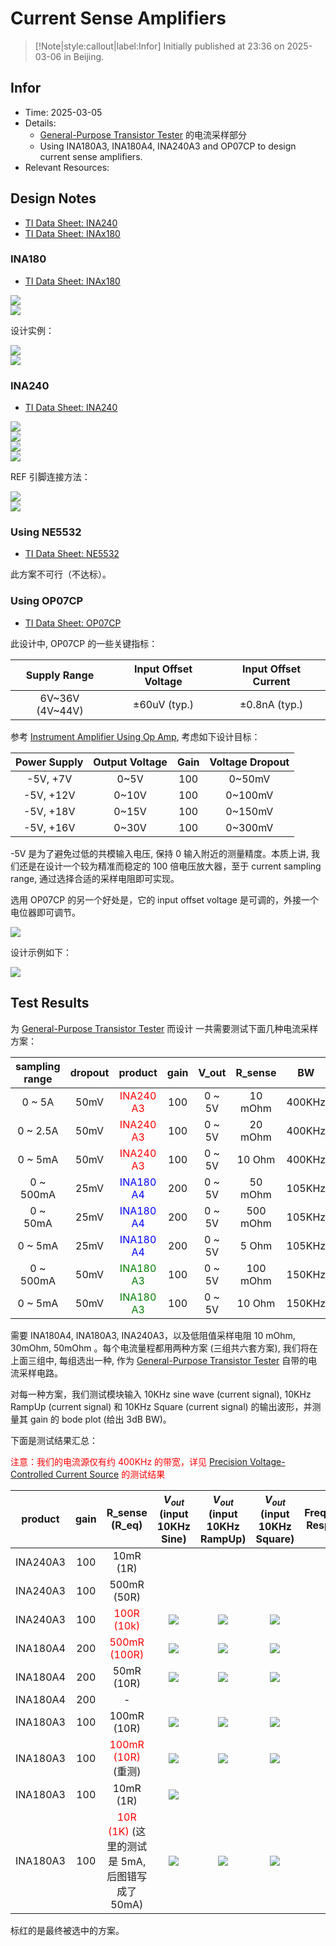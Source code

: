 # Current Sense Amplifiers

> [!Note|style:callout|label:Infor]
> Initially published at 23:36 on 2025-03-06 in Beijing.

## Infor

- Time: 2025-03-05
- Details: 
    - [General-Purpose Transistor Tester](<ElectronicDesigns/General-Purpose Transistor Tester.md>) 的电流采样部分
    - Using INA180A3, INA180A4, INA240A3 and OP07CP to design current sense amplifiers.
- Relevant Resources: 


<!-- <div class='center'>

| Top view | Bottom view | 
|:-:|:-:|
 | <div class="center"><img height = 250px src=""/></div> | <div class="center"><img height = 250px src=""/></div> |
</div>


<div class='center'>

| Schematic | 3D view | 
|:-:|:-:|
 |<div class="center"><img height = 250px src=""/></div>|<div class="center"><img height = 250px src=""/></div>|

</div>

<div class='center'>

| Top view | Bottom view | 
|:-:|:-:|
 | <div class="center"><img height = 250px src=""/></div> | <div class="center"><img height = 250px src=""/></div> |
</div>

<div class='center'>

| Demo (top view)| Demo (bottom view) | 
|:-:|:-:|
 | <div class="center"><img height = 250px src=""/></div> | <div class="center"><img height = 250px src=""/></div> |
</div>
 -->
## Design Notes

- [TI Data Sheet: INA240](https://www.ti.com/cn/lit/ds/symlink/ina240.pdf)
- [TI Data Sheet: INAx180](https://www.ti.com/cn/lit/ds/symlink/ina180.pdf)

### INA180

- [TI Data Sheet: INAx180](https://www.ti.com/cn/lit/ds/symlink/ina180.pdf)
<div class="center"><img src="https://imagebank-0.oss-cn-beijing.aliyuncs.com/VS-PicGo/2025-02-26-23-47-06_[Verification] INA180 and INA240 Current Sampling.png"/></div>
<div class="center"><img src="https://imagebank-0.oss-cn-beijing.aliyuncs.com/VS-PicGo/2025-02-26-23-48-40_[Verification] INA180 and INA240 Current Sampling.png"/></div>

设计实例：

<!-- <div class="center"><img src="https://imagebank-0.oss-cn-beijing.aliyuncs.com/VS-PicGo/2025-03-05-23-55-21_Current Sense Amplifiers.png"/></div>
 -->

<div class="center"><img src="https://imagebank-0.oss-cn-beijing.aliyuncs.com/VS-PicGo/2025-03-05-23-56-17_Current Sense Amplifiers.png"/></div>
<div class="center"><img src="https://imagebank-0.oss-cn-beijing.aliyuncs.com/VS-PicGo/2025-03-05-23-56-38_Current Sense Amplifiers.png"/></div>

### INA240

- [TI Data Sheet: INA240](https://www.ti.com/cn/lit/ds/symlink/ina240.pdf)
<div class="center"><img src="https://imagebank-0.oss-cn-beijing.aliyuncs.com/VS-PicGo/2025-02-26-23-45-20_[Verification] INA180 and INA240 Current Sampling.png"/></div>
<div class="center"><img src="https://imagebank-0.oss-cn-beijing.aliyuncs.com/VS-PicGo/2025-02-26-23-45-35_[Verification] INA180 and INA240 Current Sampling.png"/></div>
<div class="center"><img src="https://imagebank-0.oss-cn-beijing.aliyuncs.com/VS-PicGo/2025-02-26-23-42-00_[Verification] INA180 and INA240 Current Sampling.png"/></div>
<div class="center"><img src="https://imagebank-0.oss-cn-beijing.aliyuncs.com/VS-PicGo/2025-02-26-23-42-07_[Verification] INA180 and INA240 Current Sampling.png"/></div>

REF 引脚连接方法：
<div class="center"><img src="https://imagebank-0.oss-cn-beijing.aliyuncs.com/VS-PicGo/2025-03-06-00-05-46_Current Sense Amplifiers.png"/></div>
<!-- <div class="center"><img src="https://imagebank-0.oss-cn-beijing.aliyuncs.com/VS-PicGo/2025-03-06-00-06-00_Current Sense Amplifiers.png"/></div>
 -->
 <div class="center"><img src="https://imagebank-0.oss-cn-beijing.aliyuncs.com/VS-PicGo/2025-03-06-00-06-17_Current Sense Amplifiers.png"/></div>

### Using NE5532

- [TI Data Sheet: NE5532](https://www.ti.com/cn/lit/ds/symlink/ne5532.pdf)

此方案不可行（不达标）。

### Using OP07CP

- [TI Data Sheet: OP07CP](https://www.ti.com/cn/lit/ds/symlink/op07.pdf)

此设计中, OP07CP 的一些关键指标：
<div class='center'>

| Supply Range | Input Offset Voltage | Input Offset Current |
|:-:|:-:|:-:|
 | 6V\~36V (4V\~44V) | ±60uV (typ.) | ±0.8nA (typ.) |
</div>

参考 [Instrument Amplifier Using Op Amp](<Blogs/Electronics/Instrument Amplifier Using Op Amp.md>), 考虑如下设计目标：

<div class='center'>

| Power Supply | Output Voltage | Gain |Voltage Dropout |
|:-:|:-:|:-:|:-:|
 | -5V, +7V | 0~5V | 100 | 0~50mV |
 | -5V, +12V | 0~10V | 100 | 0~100mV |
 | -5V, +18V | 0~15V | 100 | 0~150mV |
 | -5V, +16V | 0~30V | 100 | 0~300mV |
</div>

-5V 是为了避免过低的共模输入电压, 保持 0 输入附近的测量精度。本质上讲, 我们还是在设计一个较为精准而稳定的 100 倍电压放大器，至于 current sampling range, 通过选择合适的采样电阻即可实现。

选用 OP07CP 的另一个好处是，它的 input offset voltage 是可调的，外接一个电位器即可调节。
<div class="center"><img src="https://imagebank-0.oss-cn-beijing.aliyuncs.com/VS-PicGo/2025-03-06-00-31-47_Current Sense Amplifiers.png"/></div>

设计示例如下：

<div class="center"><img src="https://imagebank-0.oss-cn-beijing.aliyuncs.com/VS-PicGo/2025-03-06-00-46-44_Current Sense Amplifiers.png"/></div>

<!-- <div class="center"><img src="https://imagebank-0.oss-cn-beijing.aliyuncs.com/VS-PicGo/2025-03-06-00-46-19_Current Sense Amplifiers.png"/></div>
 -->


## Test Results

为 [General-Purpose Transistor Tester](<ElectronicDesigns/General-Purpose Transistor Tester.md>) 而设计 一共需要测试下面几种电流采样方案：

<div class='center'>



| sampling range | dropout | product | gain | V_out | R_sense | BW | slew rate |
|:-:|:-:|:-:|:-:|:-:|:-:|:-:|:-:|
 | 0 \~ 5A    | 50mV  | <span style='color:red'> INA240 A3 </span> | 100 | 0 ~ 5V | 10 mOhm   | 400KHz | 2 V/us |
 | 0 \~ 2.5A  | 50mV  | <span style='color:red'> INA240 A3 </span> | 100 | 0 ~ 5V | 20 mOhm   | 400KHz | 2 V/us |
 | 0 \~ 5mA   | 50mV  | <span style='color:red'> INA240 A3 </span> | 100 | 0 ~ 5V | 10  Ohm   | 400KHz | 2 V/us |
 | 0 \~ 500mA | 25mV  | <span style='color:blue'> INA180 A4 </span> | 200 | 0 ~ 5V | 50 mOhm  | 105KHz | 2 V/us |
 | 0 \~ 50mA  | 25mV  | <span style='color:blue'> INA180 A4 </span> | 200 | 0 ~ 5V | 500 mOhm | 105KHz | 2 V/us |
 | 0 \~ 5mA   | 25mV  | <span style='color:blue'> INA180 A4 </span> | 200 | 0 ~ 5V | 5 Ohm    | 105KHz | 2 V/us |
 | 0 \~ 500mA | 50mV | <span style='color:green'> INA180 A3 </span> | 100 | 0 ~ 5V | 100 mOhm  | 150KHz | 2 V/us |
 | 0 \~ 5mA   | 50mV  | <span style='color:green'> INA180 A3 </span> | 100 | 0 ~ 5V | 10 Ohm   | 150KHz | 2 V/us |


<!--  | 0 ~ 50mA  | 50mV  | <span style='color:green'> INA180 A3 </span> | 100 | 0 ~ 5V | 1 Ohm    | 150KHz | 2 V/us | -->
</div>

需要 INA180A4, INA180A3, INA240A3，以及低阻值采样电阻 10 mOhm, 30mOhm, 50mOhm 。每个电流量程都用两种方案 (三组共六套方案), 我们将在上面三组中, 每组选出一种, 作为 [General-Purpose Transistor Tester](<ElectronicDesigns/General-Purpose Transistor Tester.md>) 自带的电流采样电路。

对每一种方案，我们测试模块输入 10KHz sine wave (current signal), 10KHz RampUp (current signal) 和 10KHz Square (current signal) 的输出波形，并测量其 gain 的 bode plot (给出 3dB BW)。

下面是测试结果汇总：

<span style='color:red'> 注意：我们的电流源仅有约 400KHz 的带宽，详见 [Precision Voltage-Controlled Current Source](<ElectronicDesigns/Precision Voltage-Controlled Current Source.md>) 的测试结果 </span>

<div class='center'>

| product | gain | R_sense (R_eq) | $V_{out}$ <br> (input 10KHz Sine) | $V_{out}$ <br> (input 10KHz RampUp) | $V_{out}$ <br> (input 10KHz Square) | Frequency Response |
|:-:|:-:|:-:|:-:|:-:|:-:|:-:|
 | INA240A3 | 100 | 10mR (1R) |  |  |  |  |
 | INA240A3 | 100 | 500mR (50R) |  |  |  |  |
 | INA240A3 | 100 | <span style='color:red'> 100R (10k) </span> | <div class="center"><img src="https://imagebank-0.oss-cn-beijing.aliyuncs.com/VS-PicGo/2025-03-13-13-16-49_Current Sense Amplifiers.png"/></div> | <div class="center"><img src="https://imagebank-0.oss-cn-beijing.aliyuncs.com/VS-PicGo/2025-03-13-13-18-06_Current Sense Amplifiers.png"/></div> | <div class="center"><img src="https://imagebank-0.oss-cn-beijing.aliyuncs.com/VS-PicGo/2025-03-13-13-18-32_Current Sense Amplifiers.png"/></div> | <div class="center"><img src="https://imagebank-0.oss-cn-beijing.aliyuncs.com/VS-PicGo/2025-03-13-13-23-14_Current Sense Amplifiers.png"/></div> |
 | INA180A4 | 200 | <span style='color:red'> 500mR (100R) </span> | <div class="center"><img src="https://imagebank-0.oss-cn-beijing.aliyuncs.com/VS-PicGo/2025-03-12-23-21-29_Current Sense Amplifiers.png"/></div> | <div class="center"><img src="https://imagebank-0.oss-cn-beijing.aliyuncs.com/VS-PicGo/2025-03-12-23-21-56_Current Sense Amplifiers.png"/></div> | <div class="center"><img src="https://imagebank-0.oss-cn-beijing.aliyuncs.com/VS-PicGo/2025-03-12-23-22-18_Current Sense Amplifiers.png"/></div> | <div class="center"><img src="https://imagebank-0.oss-cn-beijing.aliyuncs.com/VS-PicGo/2025-03-12-23-27-14_Current Sense Amplifiers.png"/></div> |
  | INA180A4 | 200 | 50mR (10R) | <div class="center"><img src="https://imagebank-0.oss-cn-beijing.aliyuncs.com/VS-PicGo/2025-03-13-13-46-54_Current Sense Amplifiers.png"/></div> | <div class="center"><img src="https://imagebank-0.oss-cn-beijing.aliyuncs.com/VS-PicGo/2025-03-13-13-46-42_Current Sense Amplifiers.png"/></div> | <div class="center"><img src="https://imagebank-0.oss-cn-beijing.aliyuncs.com/VS-PicGo/2025-03-13-13-47-09_Current Sense Amplifiers.png"/></div> | <div class="center"><img src="https://imagebank-0.oss-cn-beijing.aliyuncs.com/VS-PicGo/2025-03-13-13-46-11_Current Sense Amplifiers.png"/></div> |
  | INA180A4 | 200 | - |  |  |  |  |
  | INA180A3 | 100 | 100mR (10R) | <div class="center"><img src="https://imagebank-0.oss-cn-beijing.aliyuncs.com/VS-PicGo/2025-03-12-23-45-08_Current Sense Amplifiers.png"/></div> | <div class="center"><img src="https://imagebank-0.oss-cn-beijing.aliyuncs.com/VS-PicGo/2025-03-12-23-46-07_Current Sense Amplifiers.png"/></div> | <div class="center"><img src="https://imagebank-0.oss-cn-beijing.aliyuncs.com/VS-PicGo/2025-03-12-23-46-54_Current Sense Amplifiers.png"/></div> | <div class="center"><img src="https://imagebank-0.oss-cn-beijing.aliyuncs.com/VS-PicGo/2025-03-12-23-49-05_Current Sense Amplifiers.png"/></div> |
  | INA180A3 | 100 | <span style='color:red'> 100mR (10R) </span> (重测) | <div class="center"><img src="https://imagebank-0.oss-cn-beijing.aliyuncs.com/VS-PicGo/2025-03-13-13-37-45_Current Sense Amplifiers.png"/></div> | <div class="center"><img src="https://imagebank-0.oss-cn-beijing.aliyuncs.com/VS-PicGo/2025-03-13-13-39-05_Current Sense Amplifiers.png"/></div> | <div class="center"><img src="https://imagebank-0.oss-cn-beijing.aliyuncs.com/VS-PicGo/2025-03-13-13-39-22_Current Sense Amplifiers.png"/></div> | <div class="center"><img src="https://imagebank-0.oss-cn-beijing.aliyuncs.com/VS-PicGo/2025-03-13-13-40-38_Current Sense Amplifiers.png"/></div> |
  | INA180A3 | 100 | 10mR (1R) | <div class="center"><img src="https://imagebank-0.oss-cn-beijing.aliyuncs.com/VS-PicGo/2025-03-13-12-46-34_Current Sense Amplifiers.png"/></div> |  |  |  |
  | INA180A3 | 100 | <span style='color:red'> 10R (1K) </span> (这里的测试是 5mA, 后图错写成了 50mA) | <div class="center"><img src="https://imagebank-0.oss-cn-beijing.aliyuncs.com/VS-PicGo/2025-03-13-13-00-40_Current Sense Amplifiers.png"/></div> | <div class="center"><img src="https://imagebank-0.oss-cn-beijing.aliyuncs.com/VS-PicGo/2025-03-13-13-00-59_Current Sense Amplifiers.png"/></div> | <div class="center"><img src="https://imagebank-0.oss-cn-beijing.aliyuncs.com/VS-PicGo/2025-03-13-13-01-18_Current Sense Amplifiers.png"/></div> | <div class="center"><img src="https://imagebank-0.oss-cn-beijing.aliyuncs.com/VS-PicGo/2025-03-13-13-06-21_Current Sense Amplifiers.png"/></div> |
</div>

标红的是最终被选中的方案。